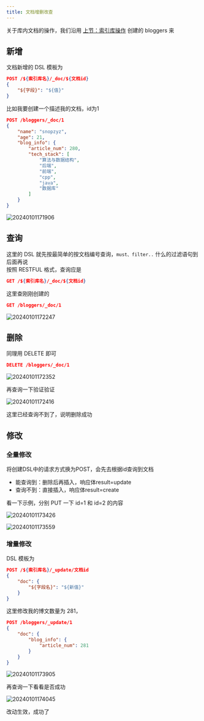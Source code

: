 ```yaml
---
title: 文档增删改查
---
```


关于库内文档的操作，我们沿用 [上节：索引库操作](./1-index-crud.html) 创建的 bloggers 来  

## 新增

文档新增的 DSL 模板为  

```json
POST /${索引库名}/_doc/${文档id}
{
    "${字段}": "${值}"
}
```

比如我要创建一个描述我的文档，id为1  

```json
POST /bloggers/_doc/1
{
    "name": "snopzyz",
    "age": 21,
    "blog_info": {
        "article_num": 280,
        "tech_stack": [
            "算法与数据结构",
            "后端",
            "前端",
            "cpp",
            "java",
            "数据库"
        ]
    }
}
```

![20240101171906](https://cr-demo-blog-1308117710.cos.ap-nanjing.myqcloud.com/chivas-regal/20240101171906.png)

## 查询

这里的 DSL 就先按最简单的按文档编号查询，`must、filter..` 什么的过滤语句到后面再说  
按照 RESTFUL 格式，查询应是  

```json
GET /${索引库名}/_doc/${文档id}
```

这里查刚刚创建的  

```json
GET /bloggers/_doc/1
```

![20240101172247](https://cr-demo-blog-1308117710.cos.ap-nanjing.myqcloud.com/chivas-regal/20240101172247.png)

## 删除

同理用 DELETE 即可  

```json
DELETE /bloggers/_doc/1
```

![20240101172352](https://cr-demo-blog-1308117710.cos.ap-nanjing.myqcloud.com/chivas-regal/20240101172352.png)  

再查询一下验证验证  

![20240101172416](https://cr-demo-blog-1308117710.cos.ap-nanjing.myqcloud.com/chivas-regal/20240101172416.png)  

这里已经查询不到了，说明删除成功

## 修改

### 全量修改

将创建DSL中的请求方式换为POST，会先去根据id查询到文档
- 能查询到：删除后再插入，响应体result=update
- 查询不到：直接插入，响应体result=create

看一下示例，分别 PUT 一下 id=1 和 id=2 的内容  

![20240101173426](https://cr-demo-blog-1308117710.cos.ap-nanjing.myqcloud.com/chivas-regal/20240101173426.png)  

![20240101173559](https://cr-demo-blog-1308117710.cos.ap-nanjing.myqcloud.com/chivas-regal/20240101173559.png)  

### 增量修改

DSL 模板为

```json
POST /${索引库名}/_update/文档id
{
    "doc": {
        "${字段名}": "${新值}"
    }
}
```

这里修改我的博文数量为 281，

```json
POST /bloggers/_update/1
{
    "doc": {
        "blog_info": {
            "article_num": 281
        }
    }
}
```

![20240101173905](https://cr-demo-blog-1308117710.cos.ap-nanjing.myqcloud.com/chivas-regal/20240101173905.png)

再查询一下看看是否成功  

![20240101174045](https://cr-demo-blog-1308117710.cos.ap-nanjing.myqcloud.com/chivas-regal/20240101174045.png)  

改动生效，成功了